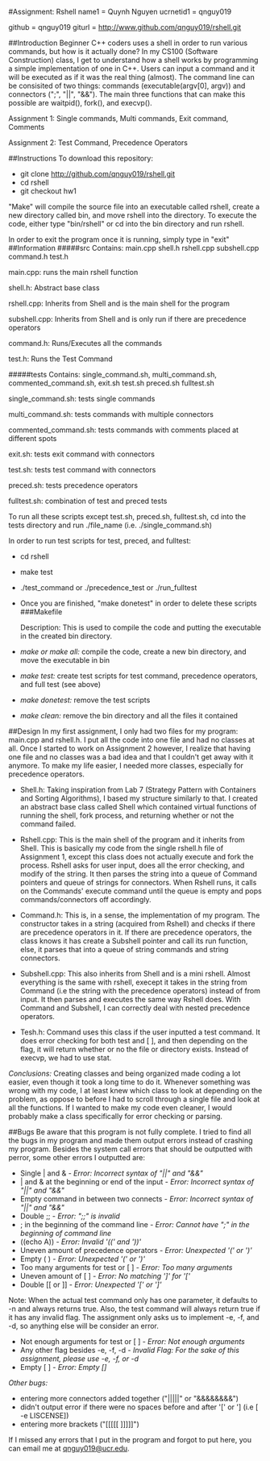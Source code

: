#Assignment: Rshell
name1 = Quynh Nguyen
ucrnetid1 = qnguy019

github = qnguy019
giturl = http://www.github.com/qnguy019/rshell.git

##Introduction
Beginner C++ coders uses a shell in order to run various commands, but how is it actually done? In my CS100 (Software Construction) class, I get to understand how a shell works by programming a simple implementation of one in C++. Users can input a command and it will be executed as if it was the real thing (almost). The command line can be consisited of two things: commands (executable(argv[0], argv)) and connectors (";", "||", "&&"). The main three functions that can make this possible are waitpid(), fork(), and execvp().

Assignment 1: Single commands, Multi commands, Exit command, Comments

Assignment 2: Test Command, Precedence Operators

##Instructions
To download this repository:

- git clone http://github.com/qnguy019/rshell.git
- cd rshell
- git checkout hw1

"Make" will compile the source file into an executable called rshell, create a new directory called bin, and move rshell into the directory. To execute the code, either type "bin/rshell" or cd into the bin directory and run rshell. 

In order to exit the program once it is running, simply type in "exit"
##Information
#####src
Contains: main.cpp shell.h rshell.cpp subshell.cpp command.h test.h

main.cpp: runs the main rshell function

shell.h: Abstract base class

rshell.cpp: Inherits from Shell and is the main shell for the program

subshell.cpp: Inherits from Shell and is only run if there are precedence operators

command.h: Runs/Executes all the commands

test.h: Runs the Test Command

#####tests
Contains: single_command.sh, multi_command.sh, commented_command.sh, exit.sh test.sh preced.sh fulltest.sh

single_command.sh: tests single commands

multi_command.sh: tests commands with multiple connectors

commented_command.sh: tests commands with comments placed at different spots

exit.sh: tests exit command with connectors

test.sh: tests test command with connectors

preced.sh: tests precedence operators 

fulltest.sh: combination of test and preced tests

To run all these scripts except test.sh, preced.sh, fulltest.sh, cd into the tests directory and run ./file_name (i.e. ./single_command.sh)

In order to run test scripts for test, preced, and fulltest:

- cd rshell
- make test
- ./test_command or ./precedence_test or ./run_fulltest
- Once you are finished, "make donetest" in order to delete these scripts
###Makefile

   Description: This is used to compile the code and putting the executable in the created bin directory.
- _make or make all:_ compile the code, create a new bin directory, and move the executable in bin
- _make test:_ create test scripts for test command, precedence operators, and full test (see above)
- _make donetest:_ remove the test scripts
- _make clean:_ remove the bin directory and all the files it contained

##Design
In my first assignment, I only had two files for my program: main.cpp and rshell.h. I put all the code into one file and had no classes at all. Once I started to work on Assignment 2 however, I realize that having one file and no classes was a bad idea and that I couldn't get away with it anymore. To make my life easier, I needed more classes, especially for precedence operators. 

- Shell.h: Taking inspiration from Lab 7 (Strategy Pattern with Containers and Sorting Algorithms), I based my structure similarly to that. I created an abstract base class called Shell which contained virtual functions of running the shell, fork process, and returning whether or not the command failed. 

- Rshell.cpp: This is the main shell of the program and it inherits from Shell. This is basically my code from the single rshell.h file of Assignment 1, except this class does not actually execute and fork the process. Rshell asks for user input, does all the error checking, and modify of the string. It then parses the string into a queue of Command pointers and queue of strings for connectors. When Rshell runs, it calls on the Commands' execute command until the queue is empty and pops commands/connectors off accordingly.

- Command.h: This is, in a sense, the implementation of my program. The constructor takes in a string (acquired from Rshell) and checks if there are precedence operators in it. If there are precedence operators, the class knows it has create a Subshell pointer and call its run function, else, it parses that into a queue of string commands and string connectors. 

- Subshell.cpp: This also inherits from Shell and is a mini rshell. Almost everything is the same with rshell, execept it takes in the string from Command (i.e the string with the precedence operators) instead of from input. It then parses and executes the same way Rshell does. With Command and Subshell, I can correctly deal with nested precedence operators.

- Tesh.h: Command uses this class if the user inputted a test command. It does error checking for both test and [ ], and then depending on the flag, it will return whether or no the file or directory exists. Instead of execvp, we had to use stat. 

_Conclusions:_ Creating classes and being organized made coding a lot easier, even though it took a long time to do it. Whenever something was wrong with my code, I at least knew which class to look at depending on the problem, as oppose to before I had to scroll through a single file and look at all the functions. If I wanted to make my code even cleaner, I would probably make a class specifically for error checking or parsing. 

##Bugs
Be aware that this program is not fully complete. I tried to find all the bugs in my program and made them output errors instead of crashing my program. Besides the system call errors that should be outputted with perror, some other errors I outputted are:

- Single | and & - _Error: Incorrect syntax of "||" and "&&"_
- | and & at the beginning or end of the input - _Error: Incorrect syntax of "||" and "&&"_ 
- Empty command in between two connects - _Error: Incorrect syntax of "||" and "&&"_ 
- Double ;; - _Error: ";;" is invalid_ 
- ; in the beginning of the command line - _Error: Cannot have ";" in the beginning of command line_
- ((echo A)) - _Error: Invalid '((' and '))'_
- Uneven amount of precedence operators - _Error: Unexpected '(' or ')'_
- Empty ( ) - _Error: Unexpected '(' or ')'_
- Too many arguments for test or [ ] - _Error: Too many arguments_
- Uneven amount of [ ] - _Error: No matching ']' for '['_
- Double [[ or ]] - _Error: Unexpected '[' or  ']'_

Note: When the actual test command only has one parameter, it defaults to -n and always returns true. Also, the test command will always return true if it has any invalid flag. The assignment only asks us to implement -e, -f, and -d, so anything else will be consider an error.

- Not enough arguments for test or [ ] - _Error: Not enough arguments_
- Any other flag besides -e, -f, -d - _Invalid Flag: For the sake of this assignment, please use -e, -f, or -d_
- Empty [ ] - _Error: Empty []_

_Other bugs:_
- entering more connectors added together ("|||||" or "&&&&&&&&")
- didn't output error if there were no spaces before and after '[' or '] (i.e [ -e LISCENSE])
- entering more brackets ("[[[[[ ]]]]]")

If I missed any errors that I put in the program and forgot to put here, you can email me at qnguy019@ucr.edu.



